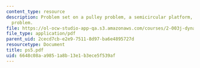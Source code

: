 ```yaml
---
content_type: resource
description: Problem set on a pulley problem, a semicircular platform, and a dumbbell
  problem.
file: https://ol-ocw-studio-app-qa.s3.amazonaws.com/courses/2-003j-dynamics-and-control-i-fall-2007/6648c08aa9851a8b13e1b3ece5f539af_ps5.pdf
file_type: application/pdf
parent_uid: 2cecd7cb-e2e9-7511-8d97-ba6e4895727d
resourcetype: Document
title: ps5.pdf
uid: 6648c08a-a985-1a8b-13e1-b3ece5f539af
---
```


